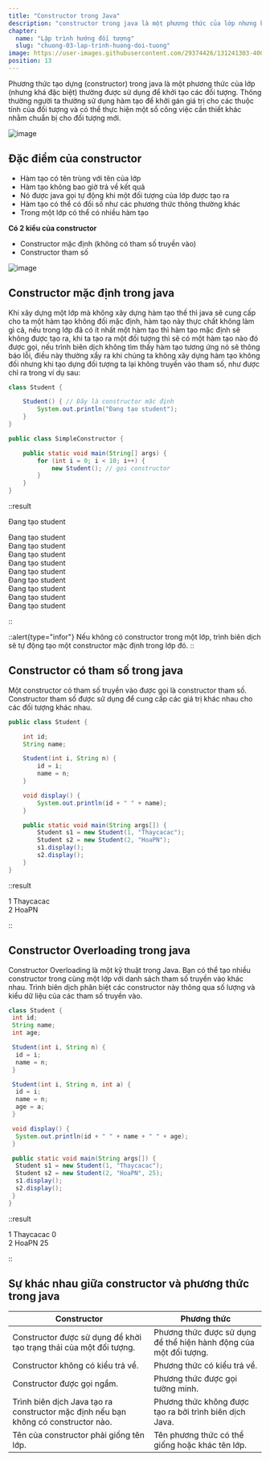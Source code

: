 ```yaml
---
title: "Constructor trong Java"
description: "constructor trong java là một phương thức của lớp nhưng khá đặc biệt và thường được sử dụng để khởi tạo các đối tượng"
chapter:
  name: "Lập trình hướng đối tượng"
  slug: "chuong-03-lap-trinh-huong-doi-tuong"
image: https://user-images.githubusercontent.com/29374426/131241303-40011fad-8ec9-408e-9590-ddafd7c43734.png
position: 13
---
```


Phương thức tạo dựng (constructor) trong java là một phương thức của lớp (nhưng khá đặc biệt) thường được sử dụng để khởi tạo các đối tượng. Thông thường người ta thường sử dụng hàm tạo để khởi gán giá trị cho các thuộc tính của đối tượng và có thể thực hiện một số công việc cần thiết khác nhằm chuẩn bị cho đối tượng mới.

![image](https://user-images.githubusercontent.com/29374426/131241303-40011fad-8ec9-408e-9590-ddafd7c43734.png)

## Đặc điểm của constructor

- Hàm tạo có tên trùng với tên của lớp
- Hàm tạo không bao giờ trả về kết quả
- Nó được java gọi tự động khi một đối tượng của lớp được tạo ra
- Hàm tạo có thể có đối số như các phương thức thông thường khác
- Trong một lớp có thể có nhiều hàm tạo

**Có 2 kiểu của constructor**

- Constructor mặc định (không có tham số truyền vào)
- Constructor tham số

![image](https://user-images.githubusercontent.com/29374426/131241310-2a6f2b11-33e8-4898-8639-6066f3b3c7fa.png)

## Constructor mặc định trong java

Khi xây dựng một lớp mà không xây dựng hàm tạo thế thì java sẽ cung cấp cho ta một hàm tạo không đối mặc định, hàm tạo này thực chất không làm gì cả, nếu trong lớp đã có ít nhất một hàm tạo thì hàm tạo mặc định sẽ không được tạo ra, khi ta tạo ra một đối tượng thì sẽ có một hàm tạo nào đó được gọi, nếu trình biên dịch không tìm thấy hàm tạo tương ứng nó sẽ thông báo lỗi, điều này thường xẩy ra khi chúng ta không xây dựng hàm tạo không đối nhưng khi tạo dựng đối tượng ta lại không truyền vào tham số, như được chỉ ra trong ví dụ sau:

```java
class Student {

    Student() { // Đây là constructor mặc định
        System.out.println("Đang tạo student");
    }
}

public class SimpleConstructor {

    public static void main(String[] args) {
        for (int i = 0; i < 10; i++) {
            new Student(); // gọi constructor
        }
    }
}
```

::result

Đang tạo student<br/>

Đang tạo student<br/>
Đang tạo student<br/>
Đang tạo student<br/>
Đang tạo student<br/>
Đang tạo student<br/>
Đang tạo student<br/>
Đang tạo student<br/>
Đang tạo student<br/>
Đang tạo student

::

::alert{type="infor"}
Nếu không có constructor trong một lớp, trình biên dịch sẽ tự động tạo một constructor mặc định trong lớp đó.
::

## Constructor có tham số trong java

Một constructor có tham số truyền vào được gọi là constructor tham số. Constructor tham số được sử dụng để cung cấp các giá trị khác nhau cho các đối tượng khác nhau.

```java
public class Student {

    int id;
    String name;

    Student(int i, String n) {
        id = i;
        name = n;
    }

    void display() {
        System.out.println(id + " " + name);
    }

    public static void main(String args[]) {
        Student s1 = new Student(1, "Thaycacac");
        Student s2 = new Student(2, "HoaPN");
        s1.display();
        s2.display();
    }
}
```

::result

1 Thaycacac<br/>
2 HoaPN

::

## Constructor Overloading trong java

Constructor Overloading là một kỹ thuật trong Java. Bạn có thể tạo nhiều constructor trong cùng một lớp với danh sách tham số truyền vào khác nhau. Trình biên dịch phân biệt các constructor này thông qua số lượng và kiểu dữ liệu của các tham số truyền vào.

```java
class Student {
 int id;
 String name;
 int age;

 Student(int i, String n) {
  id = i;
  name = n;
 }

 Student(int i, String n, int a) {
  id = i;
  name = n;
  age = a;
 }

 void display() {
  System.out.println(id + " " + name + " " + age);
 }

 public static void main(String args[]) {
  Student s1 = new Student(1, "Thaycacac");
  Student s2 = new Student(2, "HoaPN", 25);
  s1.display();
  s2.display();
 }
}
```

::result

1 Thaycacac 0<br/>
2 HoaPN 25

::

## Sự khác nhau giữa constructor và phương thức trong java

| Constructor                                                                        | Phương thức                                                       |
| ---------------------------------------------------------------------------------- | ----------------------------------------------------------------- |
| Constructor được sử dụng để khởi tạo trạng thái của một đối tượng.                 | Phương thức được sử dụng để thể hiện hành động của một đối tượng. |
| Constructor không có kiểu trả về.                                                  | Phương thức có kiểu trả về.                                       |
| Constructor được gọi ngầm.                                                         | Phương thức được gọi tường minh.                                  |
| Trình biên dịch Java tạo ra constructor mặc định nếu bạn không có constructor nào. | Phương thức không được tạo ra bởi trình biên dịch Java.           |
| Tên của constructor phải giống tên lớp.                                            | Tên phương thức có thể giống hoặc khác tên lớp.                   |
